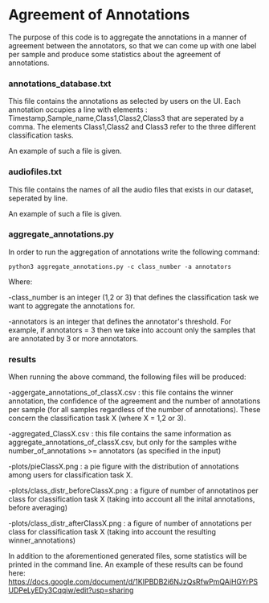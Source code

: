 # Agreement of Annotations 
The purpose of this code is to aggregate the annotations in a manner of agreement between the annotators, so that we can come up with one label per sample and produce some statistics about the agreement of annotations.

### annotations_database.txt 
This file contains the annotations as selected by users on the UI. Each annotation occupies a line with elements : Timestamp,Sample_name,Class1,Class2,Class3 that are seperated by a comma. The elements Class1,Class2 and Class3 refer to the three different classification tasks. 

An example of such a file is given. 

### audiofiles.txt 
This file contains the names of all the audio files that exists in our dataset, seperated by line. 

An example of such a file is given.  

### aggregate_annotations.py 
In order to run the aggregation of annotations write the following command: 

```
python3 aggregate_annotations.py -c class_number -a annotators
``` 

Where: 

-class_number is an integer (1,2 or 3) that defines the classification task we want to aggregate the annotations for. 

-annotators is an integer that defines the annotator's threshold. For example, if annotators = 3 then we take into account only the samples that are annotated by 3 or more annotators. 

### results
When running the above command, the following files will be produced: 

-aggergate_annotations_of_classX.csv : this file contains the winner annotation, the confidence of the agreement and the number of annotations per sample (for all samples regardless of the number of annotations). These concern the classification task X (where X = 1,2 or 3). 

-aggregated_ClassX.csv : this file contains the same information as aggregate_annotations_of_classX.csv, but only for the samples withe number_of_annotations >= annotators (as specified in the input)  

-plots/pieClassX.png : a pie figure with the distribution of annotations among users for classification task X.  

-plots/class_distr_beforeClassX.png :  a figure of number of annotatinos per class for classification task X (taking into account all the inital annotations, before averaging) 

-plots/class_distr_afterClassX.png : a figure of number of annotations per class for classification task X (taking into account the resulting winner_annotations) 

In addition to the aforementioned generated files, some statistics will be printed in the command line.
An example of these results can be found here: https://docs.google.com/document/d/1KIPBDB2i6NJzQsRfwPmQAiHGYrPSUDPeLyEDy3Cqqiw/edit?usp=sharing
